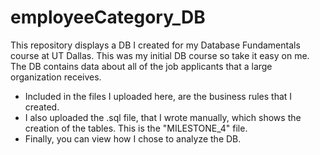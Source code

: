 # employeeCategory_DB
This repository displays a DB I created for my Database Fundamentals course at UT Dallas. This was my initial DB course so take it easy on me.
The DB contains data about all of the job applicants that a large organization receives.
* Included in the files I uploaded here, are the business rules that I created.
* I also uploaded the .sql file, that I wrote manually, which shows the creation of the tables. This is the "MILESTONE_4" file.
* Finally, you can view how I chose to analyze the DB.
